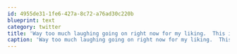 ```yaml
---
id: 4955de31-1fe6-427a-8c72-a76ad30c220b
blueprint: text
category: twitter
title: 'Way too much laughing going on right now for my liking.  This is a coffee shop people, not YukYuks'
caption: 'Way too much laughing going on right now for my liking.  This is a coffee shop people, not YukYuks'
---
```

